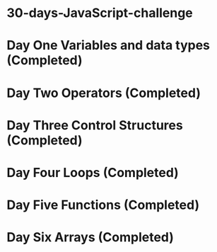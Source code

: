 # 30-days-JavaScript-challenge
# Day One Variables and data types (Completed) 
# Day Two Operators (Completed) 
# Day Three Control Structures (Completed) 
# Day Four Loops (Completed) 
# Day Five Functions (Completed) 
# Day Six Arrays (Completed) 